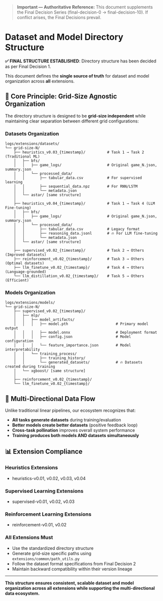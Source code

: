 > **Important — Authoritative Reference:** This document supplements the Final Decision Series (final-decision-0 → final-decision-10). If conflict arises, the Final Decisions prevail.

# Dataset and Model Directory Structure

**✅ FINAL STRUCTURE ESTABLISHED**: Directory structure has been decided as per Final Decision 1.

This document defines the **single source of truth** for dataset and model organization across **all** extensions.

## 🎯 **Core Principle: Grid-Size Agnostic Organization**

The directory structure is designed to be **grid-size independent** while maintaining clear separation between different grid configurations:

### **Datasets Organization**
```
logs/extensions/datasets/
└── grid-size-N/
    ├── heuristics_v0.03_{timestamp}/          # Task 1 → Task 2 (Traditional ML)
    │   ├── bfs/
    │   │   ├── game_logs/                     # Original game_N.json, summary.json
    │   │   └── processed_data/
    │   │       ├── tabular_data.csv           # For supervised learning
    │   │       ├── sequential_data.npz        # For RNN/LSTM
    │   │       └── metadata.json
    │   └── astar/ [same structure]
    │
    ├── heuristics_v0.04_{timestamp}/          # Task 1 → Task 4 (LLM Fine-tuning)
    │   ├── bfs/
    │   │   ├── game_logs/                     # Original game_N.json, summary.json
    │   │   └── processed_data/
    │   │       ├── tabular_data.csv           # Legacy format
    │   │       ├── reasoning_data.jsonl       # 🔥 For LLM fine-tuning
    │   │       └── metadata.json
    │   └── astar/ [same structure]
    │
    ├── supervised_v0.02_{timestamp}/          # Task 2 → Others (Improved datasets)
    ├── reinforcement_v0.02_{timestamp}/       # Task 3 → Others (Optimal datasets)
    ├── llm_finetune_v0.02_{timestamp}/        # Task 4 → Others (Language-grounded)
    └── llm_distillation_v0.02_{timestamp}/    # Task 5 → Others (Efficient)
```

### **Models Organization**
```
logs/extensions/models/
└── grid-size-N/
    ├── supervised_v0.02_{timestamp}/
    │   ├── mlp/
    │   │   ├── model_artifacts/
    │   │   │   ├── model.pth                      # Primary model output
    │   │   │   ├── model.onnx                     # Deployment format
    │   │   │   ├── config.json                    # Model configuration
    │   │   │   └── feature_importance.json        # Model interpretability
    │   │   └── training_process/
    │   │       ├── training_history/
    │   │       └── generated_datasets/            # 🔥 Datasets created during training
    │   └── xgboost/ [same structure]
    │
    ├── reinforcement_v0.02_{timestamp}/
    └── llm_finetune_v0.02_{timestamp}/
```

## 🔄 **Multi-Directional Data Flow**

Unlike traditional linear pipelines, our ecosystem recognizes that:
- **All tasks generate datasets** during training/evaluation
- **Better models create better datasets** (positive feedback loop)
- **Cross-task pollination** improves overall system performance
- **Training produces both models AND datasets simultaneously**

## 📊 **Extension Compliance**

### **Heuristics Extensions**
- heuristics-v0.01, v0.02, v0.03, v0.04

### **Supervised Learning Extensions**  
- supervised-v0.01, v0.02, v0.03

### **Reinforcement Learning Extensions**
- reinforcement-v0.01, v0.02

### **All Extensions Must**
- Use the standardized directory structure
- Generate grid-size specific paths using `extensions/common/path_utils.py`
- Follow the dataset format specifications from Final Decision 2
- Maintain backward compatibility within their version lineage

---

**This structure ensures consistent, scalable dataset and model organization across all extensions while supporting the multi-directional data ecosystem.**

